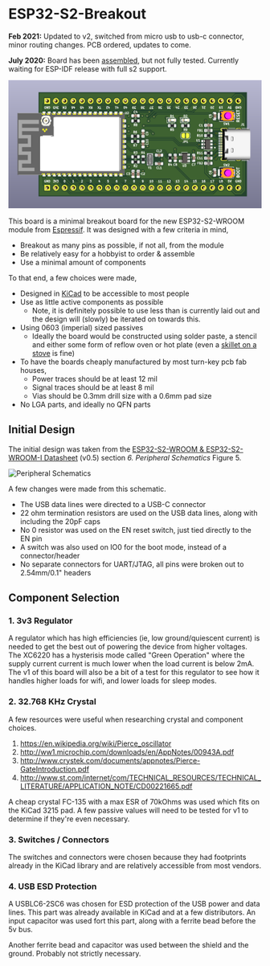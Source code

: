 # ESP32-S2-Breakout

**Feb 2021:** Updated to v2, switched from micro usb to usb-c connector, minor routing changes. PCB ordered, updates to come.

**July 2020:** Board has been [assembled](https://i.imgur.com/Ixv2GHa.jpg), but not fully tested. Currently waiting for ESP-IDF release with full s2 support.

![ESP32-S2-Breakout](https://raw.githubusercontent.com/eggsampler/ESP32-S2-Breakout/master/images/v2-front.png)

This board is a minimal breakout board for the new ESP32-S2-WROOM module from [Espressif](https://www.espressif.com/). It was designed with a few criteria in mind,

- Breakout as many pins as possible, if not all, from the module
- Be relatively easy for a hobbyist to order & assemble
- Use a minimal amount of components

To that end, a few choices were made,

- Designed in [KiCad](https://kicad-pcb.org/) to be accessible to most people
- Use as little active components as possible
  - Note, it is definitely possible to use less than is currently laid out and the design will (slowly) be iterated on towards this.
- Using 0603 (imperial) sized passives
  - Ideally the board would be constructed using solder paste, a stencil and either some form of reflow oven or hot plate (even a [skillet on a stove](https://www.sparkfun.com/tutorials/59) is fine)
- To have the boards cheaply manufactured by most turn-key pcb fab houses,
  - Power traces should be at least 12 mil
  - Signal traces should be at least 8 mil
  - Vias should be 0.3mm drill size with a 0.6mm pad size
- No LGA parts, and ideally no QFN parts

## Initial Design

The initial design was taken from the [ESP32-S2-WROOM & ESP32-S2-WROOM-I Datasheet](https://www.espressif.com/sites/default/files/documentation/esp32-s2-wroom_esp32-s2-wroom-i_datasheet_en.pdf) (v0.5) section *6. Peripheral Schematics* Figure 5.

![Peripheral Schematics](https://raw.githubusercontent.com/eggsampler/ESP32-S2-Breakout/master/images/PeripheralSchematics.png)

A few changes were made from this schematic.

- The USB data lines were directed to a USB-C connector
- 22 ohm termination resistors are used on the USB data lines, along with including the 20pF caps
- No 0 resistor was used on the EN reset switch, just tied directly to the EN pin
- A switch was also used on IO0 for the boot mode, instead of a connector/header
- No separate connectors for UART/JTAG, all pins were broken out to 2.54mm/0.1" headers

## Component Selection

### 1. 3v3 Regulator

A regulator which has high efficiencies (ie, low ground/quiescent current) is needed to get the best out of powering the device from higher voltages. The XC6220 has a hysterisis mode called "Green Operation" where the supply current current is much lower when the load current is below 2mA. The v1 of this board will also be a bit of a test for this regulator to see how it handles higher loads for wifi, and lower loads for sleep modes.

### 2. 32.768 KHz Crystal

A few resources were useful when researching crystal and component choices.

1. https://en.wikipedia.org/wiki/Pierce_oscillator
2. http://ww1.microchip.com/downloads/en/AppNotes/00943A.pdf
3. http://www.crystek.com/documents/appnotes/Pierce-GateIntroduction.pdf
4. http://www.st.com/internet/com/TECHNICAL_RESOURCES/TECHNICAL_LITERATURE/APPLICATION_NOTE/CD00221665.pdf

A cheap crystal FC-135 with a max ESR of 70kOhms was used which fits on the KiCad 3215 pad. A few passive values will need to be tested for v1 to determine if they're even necessary.

### 3. Switches / Connectors

The switches and connectors were chosen because they had footprints already in the KiCad library and are relatively accessible from most vendors.

### 4. USB ESD Protection

A USBLC6-2SC6 was chosen for ESD protection of the USB power and data lines. This part was already available in KiCad and at a few distributors. An input capacitor was used fort this part, along with a ferrite bead before the 5v bus.

Another ferrite bead and capacitor was used between the shield and the ground. Probably not strictly necessary.
